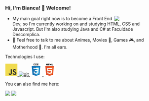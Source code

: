 ### Hi, I'm Bianca! 👋 Welcome!

<img align='right' src='https://github.com/Rishit-dagli/Rishit-dagli/blob/master/images/octocat-anime.gif' width='150"'>

- My main goal right now is to become a Front End Dev, so I'm currently working on and studying HTML, CSS and Javascript. But I'm also studying Java and C# at Faculdade Descomplica.
- 💬 Feel free to talk to me about Animes, Movies 🎥, Games 🎮, and Motherhood 👶. I'm all ears.

Technologies I use:

  <a href="https://developer.mozilla.org/en-US/docs/Web/JavaScript" target="_blank"> <img src="https://raw.githubusercontent.com/devicons/devicon/master/icons/javascript/javascript-original.svg" alt="javascript" width="40" height="40"/> </a>
  <a href="https://git-scm.com/" target="_blank"> <img src="https://www.vectorlogo.zone/logos/git-scm/git-scm-icon.svg" alt="git" width="40" height="40"/> </a>
  <a href="https://www.w3schools.com/css/" target="_blank"> <img src="https://raw.githubusercontent.com/devicons/devicon/master/icons/css3/css3-original-wordmark.svg" alt="css3" width="40" height="40"/> </a>
  <a href="https://www.w3.org/html/" target="_blank"> <img src="https://raw.githubusercontent.com/devicons/devicon/master/icons/html5/html5-original-wordmark.svg" alt="html5" width="40" height="40"/> </a>
  
  
You can also find me here:

  <a target="_blank" href="https://www.linkedin.com/in/bianca-zabroski/"><img src="https://img.shields.io/badge/-LinkedIn-0077B5?style=for-the-badge&logo=Linkedin&logoColor=white"></img></a>
  <a target="_blank" href="mailto:biazabroski@gmail.com"><img src="https://img.shields.io/badge/-Gmail-D14836?style=for-the-badge&logo=Gmail&logoColor=white"></img></a>

